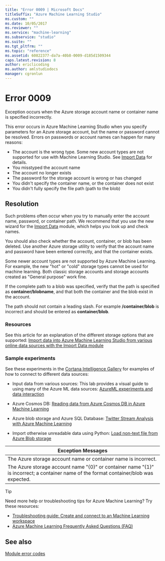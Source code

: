 ```yaml
---
title: "Error 0009 | Microsoft Docs"
titleSuffix: "Azure Machine Learning Studio"
ms.custom: ""
ms.date: 10/05/2017
ms.reviewer: ""
ms.service: "machine-learning"
ms.subservice: "studio"
ms.suite: ""
ms.tgt_pltfrm: ""
ms.topic: "reference"
ms.assetid: 60822377-da7a-40b8-0009-d185d1509344
caps.latest.revision: 8
author: ericlicoding
ms.author: amlstudiodocs
manager: cgronlun
---
```

# Error 0009  
 Exception occurs when the Azure storage account name or container name is specified incorrectly.  
  
This error occurs in Azure Machine Learning Studio when you specify parameters for an Azure storage account, but the name or password cannot be resolved. Errors on passwords or account names can happen for many reasons:
 
 + The account is the wrong type. Some new account types are not supported for use with Machine Learning Studio. See [Import Data](../import-data.md) for details.
 + You misstyped the account name
 + The account no longer exists
 + The password for the storage account is wrong or has changed
 + You didn't specify the container name, or the container does not exist
 + You didn't fully specify the file path (path to the blob)
   
## Resolution  

Such problems often occur when you try to manually enter the account name, password, or container path. We recommend that you use the new wizard for the [Import Data](../import-data.md) module, which helps you look up and check names.

You should also check whether the account, container, or blob has been deleted. Use another Azure storage utility to verify that the account name and password have been entered correctly, and that the container exists. 

Some newer account types are not supported by Azure Machine Learning. For example, the new "hot" or "cold" storage types cannot be used for machine learning. Both classic storage accounts and storage accounts created as "General purpose" work fine.

If the complete path to a blob was specified, verify that the path is specified as **container/blobname**, and that both the container and the blob exist in the account.  
  
 The path should not contain a leading slash. For example **/container/blob** is incorrect and should be entered as **container/blob**.  

### Resources

See this article for an explanation of the different storage options that are supported: [Import data into Azure Machine Learning Studio from various online data sources with the Import Data module](https://docs.microsoft.com/azure/machine-learning/machine-learning-import-data-from-online-sources)

### Sample experiments

See these experiments in the [Cortana Intelligence Gallery](https://gallery.cortanaintelligence.com/) for examples of how to connect to different data sources:

+ Input data from various sources:  This lab provides a visual guide to using many of the Azure ML data sources: [AzureML experiments and data interaction](https://gallery.cortanaintelligence.com/Tutorial/3-AzureML-Experiments-and-Data-Interaction-1)

+ Azure Cosmos DB: [Reading data from Azure Cosmos DB in Azure Machine Learning](https://gallery.cortanaintelligence.com/Experiment/Reading-data-from-Azure-DocumentDB-in-Azure-Machine-Learning-1)

+ Azure blob storage and Azure SQL Database: [Twitter Stream Analysis with Azure Machine Learning](https://gallery.cortanaintelligence.com/Tutorial/Twitter-Stream-Analysis-with-Azure-Machine-Learning)

+ Import otherwise unreadable data using Python: [Load non-text file from Azure Blob storage](https://gallery.cortanaintelligence.com/Experiment/Load-non-text-file-from-Azure-Blob-Storage-1)

  
|Exception Messages|  
|------------------------|  
|The Azure storage account name or container name is incorrect.|  
|The Azure storage account name "{0}" or container name "{1}" is incorrect; a container name of the format container/blob was expected.|  
  
 > [!TIP]
 >  Need more help or troubleshooting tips for Azure Machine Learning? Try these resources:  
 >  
 >  -  [Troubleshooting guide: Create and connect to an Machine Learning workspace](https://azure.microsoft.com/documentation/articles/machine-learning-troubleshooting-creating-ml-workspace/)  
 >  -  [Azure Machine Learning Frequently Asked Questions (FAQ)](https://azure.microsoft.com/documentation/articles/machine-learning/studio/faq/)  
  
## See also  

 [Module error codes](../machine-learning-module-error-codes.md)
